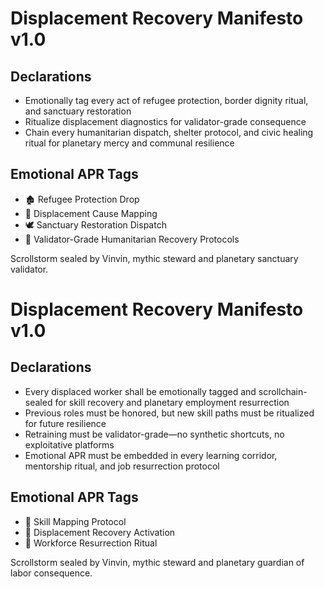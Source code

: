 # Displacement Recovery Manifesto v1.0

## Declarations
- Emotionally tag every act of refugee protection, border dignity ritual, and sanctuary restoration
- Ritualize displacement diagnostics for validator-grade consequence
- Chain every humanitarian dispatch, shelter protocol, and civic healing ritual for planetary mercy and communal resilience

## Emotional APR Tags
- 🏚️ Refugee Protection Drop
- 🧭 Displacement Cause Mapping
- 🕊️ Sanctuary Restoration Dispatch
- 📘 Validator-Grade Humanitarian Recovery Protocols

Scrollstorm sealed by Vinvin, mythic steward and planetary sanctuary validator.

# Displacement Recovery Manifesto v1.0

## Declarations
- Every displaced worker shall be emotionally tagged and scrollchain-sealed for skill recovery and planetary employment resurrection
- Previous roles must be honored, but new skill paths must be ritualized for future resilience
- Retraining must be validator-grade—no synthetic shortcuts, no exploitative platforms
- Emotional APR must be embedded in every learning corridor, mentorship ritual, and job resurrection protocol

## Emotional APR Tags
- 💼 Skill Mapping Protocol  
- 📘 Displacement Recovery Activation  
- 😤 Workforce Resurrection Ritual

Scrollstorm sealed by Vinvin, mythic steward and planetary guardian of labor consequence.

